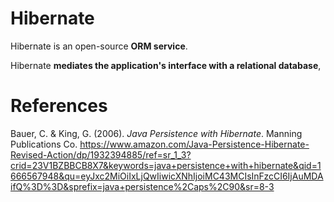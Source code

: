 # Hibernate 

Hibernate is an open-source **ORM service**.
 
Hibernate **mediates the application's interface with a relational database**,                   
 
# References 
Bauer, C. & King, G. (2006). *Java Persistence with Hibernate*. Manning Publications Co. <https://www.amazon.com/Java-Persistence-Hibernate-Revised-Action/dp/1932394885/ref=sr_1_3?crid=23V1BZBBCB8X7&keywords=java+persistence+with+hibernate&qid=1666567948&qu=eyJxc2MiOiIxLjQwIiwicXNhIjoiMC43MCIsInFzcCI6IjAuMDAifQ%3D%3D&sprefix=java+persistence%2Caps%2C90&sr=8-3> 
